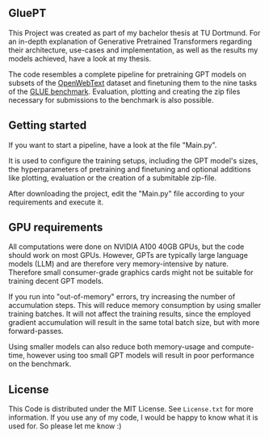 ## GluePT
This Project was created as part of my bachelor thesis at TU Dortmund.
For an in-depth explanation of Generative Pretrained Transformers regarding their architecture, use-cases and implementation, as well as the results my models achieved, have a look at my thesis.

The code resembles a complete pipeline for pretraining GPT models on subsets of the [OpenWebText](https://huggingface.co/datasets/Skylion007/openwebtext) dataset and finetuning them to the nine tasks of the [GLUE benchmark](gluebenchmark.com).
Evaluation, plotting and creating the zip files necessary for submissions to the benchmark is also possible.

## Getting started
If you want to start a pipeline, have a look at the file "Main.py".

It is used to configure the training setups, including the GPT model's sizes, the hyperparameters of pretraining and finetuning and optional additions like plotting, evaluation or the creation of a submitable zip-file.

After downloading the project, edit the "Main.py" file according to your requirements and execute it.

## GPU requirements
All computations were done on NVIDIA A100 40GB GPUs, but the code should work on most GPUs.
However, GPTs are typically large language models (LLM) and are therefore very memory-intensive by nature.
Therefore small consumer-grade graphics cards might not be suitable for training decent GPT models.

If you run into "out-of-memory" errors, try increasing the number of accumulation steps.
This will reduce memory consumption by using smaller training batches. It will not affect the training results, since the employed gradient accumulation will result in the same total batch size, but with more forward-passes.

Using smaller models can also reduce both memory-usage and compute-time, however using too small GPT models will result in poor performance on the benchmark.

## License
This Code is distributed under the MIT License. See `License.txt` for more information.
If you use any of my code, I would be happy to know what it is used for. So please let me know :)

